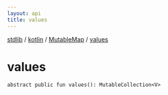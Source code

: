 ```yaml
---
layout: api
title: values
---
```

[stdlib](../../index.md) / [kotlin](../index.md) / [MutableMap](index.md) / [values](values.md)

# values

```
abstract public fun values(): MutableCollection<V>
```
